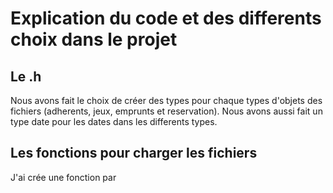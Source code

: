 # Explication du code et des differents choix dans le projet
## Le .h
Nous avons fait le choix de créer des types pour chaque types d'objets des fichiers (adherents, jeux, emprunts et reservation).
Nous avons aussi fait un type date pour les dates dans les differents types.

## Les fonctions pour charger les fichiers

J'ai crée une fonction par 